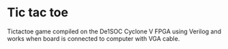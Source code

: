 # Tic tac toe
Tictactoe game compiled on the De1SOC Cyclone V FPGA using Verilog and works when board is connected to computer with VGA cable.


